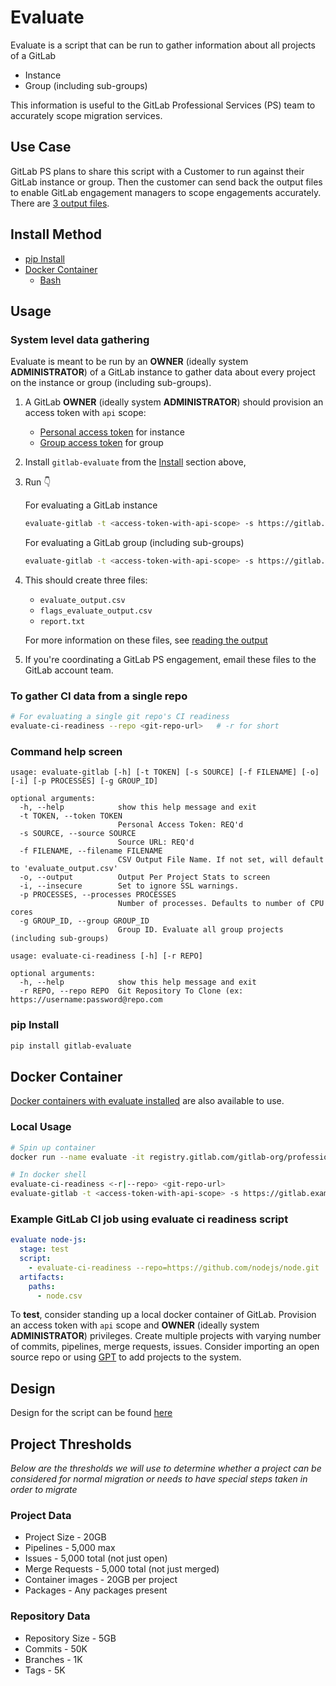# Evaluate

Evaluate is a script that can be run to gather information about all projects of a GitLab

- Instance
- Group (including sub-groups)

This information is useful to the GitLab Professional Services (PS) team to accurately scope migration services.

## Use Case

GitLab PS plans to share this script with a Customer to run against their GitLab instance or group. Then the customer can send back the output files to enable GitLab engagement managers to scope engagements accurately. There are [3 output files](reading-the-output.md).

## Install Method

- [pip Install](#pip-install)
- [Docker Container](#docker-container)
  - [Bash](#local-usage)

## Usage

### System level data gathering

Evaluate is meant to be run by an **OWNER** (ideally system **ADMINISTRATOR**) of a GitLab instance to gather data about every project on the instance or group (including sub-groups).

1. A GitLab **OWNER** (ideally system **ADMINISTRATOR**) should provision an access token with `api` scope:
   - [Personal access token](https://docs.gitlab.com/ee/user/profile/personal_access_tokens.html#create-a-personal-access-token) for instance
   - [Group access token](https://docs.gitlab.com/ee/user/group/settings/group_access_tokens.html#create-a-group-access-token-using-ui) for group
2. Install `gitlab-evaluate` from the [Install](#install) section above,
3. Run :point_down:

    For evaluating a GitLab instance

    ```bash
    evaluate-gitlab -t <access-token-with-api-scope> -s https://gitlab.example.com
    ```

    For evaluating a GitLab group (including sub-groups)

    ```bash
    evaluate-gitlab -t <access-token-with-api-scope> -s https://gitlab.example.com -g 42
    ```

4. This should create three files:
   - `evaluate_output.csv`
   - `flags_evaluate_output.csv`
   - `report.txt`

   For more information on these files, see [reading the output](reading-the-output.md)
5. If you're coordinating a GitLab PS engagement, email these files to the GitLab account team.

### To gather CI data from a single repo

```bash
# For evaluating a single git repo's CI readiness
evaluate-ci-readiness --repo <git-repo-url>   # -r for short
```

### Command help screen

```text
usage: evaluate-gitlab [-h] [-t TOKEN] [-s SOURCE] [-f FILENAME] [-o] [-i] [-p PROCESSES] [-g GROUP_ID]

optional arguments:
  -h, --help            show this help message and exit
  -t TOKEN, --token TOKEN
                        Personal Access Token: REQ'd
  -s SOURCE, --source SOURCE
                        Source URL: REQ'd
  -f FILENAME, --filename FILENAME
                        CSV Output File Name. If not set, will default to 'evaluate_output.csv'
  -o, --output          Output Per Project Stats to screen
  -i, --insecure        Set to ignore SSL warnings.
  -p PROCESSES, --processes PROCESSES
                        Number of processes. Defaults to number of CPU cores
  -g GROUP_ID, --group GROUP_ID
                        Group ID. Evaluate all group projects (including sub-groups)
```

```text
usage: evaluate-ci-readiness [-h] [-r REPO]

optional arguments:
  -h, --help            show this help message and exit
  -r REPO, --repo REPO  Git Repository To Clone (ex: https://username:password@repo.com
```

### pip Install

```bash
pip install gitlab-evaluate
```

## Docker Container

[Docker containers with evaluate installed](https://gitlab.com/gitlab-org/professional-services-automation/tools/utilities/evaluate/container_registry) are also available to use.

### Local Usage

```bash
# Spin up container
docker run --name evaluate -it registry.gitlab.com/gitlab-org/professional-services-automation/tools/utilities/evaluate:latest /bin/bash

# In docker shell
evaluate-ci-readiness <-r|--repo> <git-repo-url>
evaluate-gitlab -t <access-token-with-api-scope> -s https://gitlab.example.com
```

### Example GitLab CI job using evaluate ci readiness script

```yaml
evaluate node-js:
  stage: test
  script:
    - evaluate-ci-readiness --repo=https://github.com/nodejs/node.git
  artifacts:
    paths:
      - node.csv
```

To **test**, consider standing up a local docker container of GitLab. Provision an access token with `api` scope and **OWNER** (ideally system **ADMINISTRATOR**) privileges. Create multiple projects with varying number of commits, pipelines, merge requests, issues. Consider importing an open source repo or using [GPT](https://gitlab.com/gitlab-org/quality/performance) to add projects to the system.

## Design

Design for the script can be found [here](https://gitlab.com/gitlab-com/customer-success/professional-services-group/ps-leadership-team/ps-practice-management/-/issues/83)

## Project Thresholds

_Below are the thresholds we will use to determine whether a project can be considered for normal migration or needs to have special steps taken in order to migrate_

### Project Data

- Project Size - 20GB
- Pipelines - 5,000 max
- Issues - 5,000 total (not just open)
- Merge Requests - 5,000 total (not just merged)
- Container images - 20GB per project
- Packages - Any packages present

### Repository Data

- Repository Size - 5GB
- Commits - 50K
- Branches - 1K
- Tags - 5K
